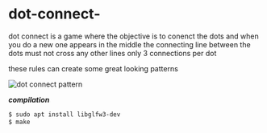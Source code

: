 # dot-connect-
dot connect is a game where the objective is to conenct the dots and when you do a new one appears in the middle 
the connecting line between the dots must not cross any other lines
only 3 connections per dot 

these rules can create some great looking patterns 

![dot connect pattern](https://i.ibb.co/6YRSksG/dot-connect.png)



***compilation***

```bash
$ sudo apt install libglfw3-dev
$ make
```
